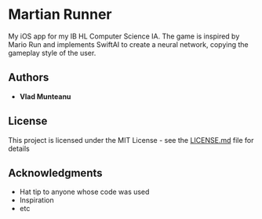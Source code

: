 # Martian Runner

My iOS app for my IB HL Computer Science IA. The game is inspired by Mario Run and implements SwiftAI to create a neural network, 
copying the gameplay style of the user.

## Authors

* **Vlad Munteanu**

## License

This project is licensed under the MIT License - see the [LICENSE.md](LICENSE.md) file for details

## Acknowledgments

* Hat tip to anyone whose code was used
* Inspiration
* etc

